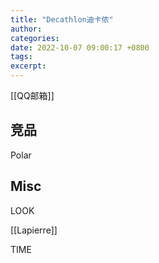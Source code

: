 ```yaml
---
title: "Decathlon迪卡侬"
author: 
categories: 
date: 2022-10-07 09:00:17 +0800
tags: 
excerpt: 
---
```




[[QQ邮箱]]


## 竞品

Polar


## Misc

LOOK

[[Lapierre]]

TIME



